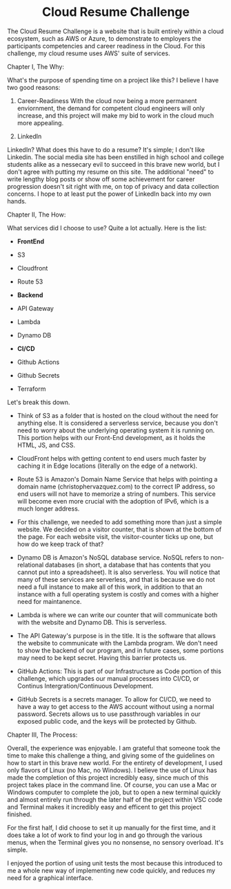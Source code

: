 # <center>Cloud Resume Challenge</center>

The Cloud Resume Challenge is a website that is built entirely within a cloud ecosystem, such as AWS or Azure, to demonstrate to employers the participants competencies and career readiness in the Cloud. For this challenge, my cloud resume uses AWS' suite of services. 

Chapter I, The Why:

What's the purpose of spending time on a project like this? I believe I have two good reasons:


1. Career-Readiness
With the cloud now being a more permanent enviornment, the demand for competent cloud engineers will only increase, and this project will make my bid to work in the cloud much more appealing.

2. LinkedIn

LinkedIn? What does this have to do a resume? It's simple; I don't like Linkedin. The social media site has been enstilled in high school and college students alike as a nessecary evil to succeed in this brave new world, but I don't agree with putting my resume on this site. The additional "need" to write lengthy blog posts or show off some achievement for career progression doesn't sit right with me, on top of privacy and data collection concerns. I hope to at least put the power of LinkedIn back into my own hands. 

Chapter II, The How:

What services did I choose to use? Quite a lot actually. Here is the list:

* **FrontEnd**
* S3
* Cloudfront
* Route 53

* **Backend**
* API Gateway
* Lambda
* Dynamo DB

* **CI/CD**
* Github Actions
* Github Secrets
* Terraform

Let's break this down.

- Think of S3 as a folder that is hosted on the cloud without the need for anything else. It is considered a serverless service, because you don't need to worry about the underlying operating system it is running on. This portion helps with our Front-End development, as it holds the HTML, JS, and CSS.

- CloudFront helps with getting content to end users much faster by caching it in Edge locations (literally on the edge of a network). 

- Route 53 is Amazon's Domain Name Service that helps with pointing a domain name (christophervazquez.com) to the correct IP address, so end users will not have to memorize a string of numbers. This service will become even more crucial with the adoption of IPv6, which is a much longer address. 

- For this challenge, we needed to add something more than just a simple website. We decided on a visitor counter, that is shown at the bottom of the page. For each website visit, the visitor-counter ticks up one, but how do we keep track of that?

- Dynamo DB is Amazon's NoSQL database service. NoSQL refers to non-relational databases (in short, a database that has contents that you cannot put into a spreadsheet). It is also serverless. You will notice that many of these services are serverless, and that is because we do not need a full instance to make all of this work, in addition to that an instance with a full operating system is costly and comes with a higher need for maintanence. 

- Lambda is where we can write our counter that will communicate both with the website and Dynamo DB. This is serverless.

- The API Gateway's purpose is in the title. It is the software that allows the website to communicate with the Lambda program. We don't need to show the backend of our program, and in future cases, some portions may need to be kept secret. Having this barrier protects us. 

- GitHub Actions: This is part of our Infrastructure as Code portion of this challenge, which upgrades our manual processes into CI/CD, or Continus Intergration/Continuous Development. 

- GitHub Secrets is a secrets manager. To allow for CI/CD, we need to have a way to get access to the AWS account without using a normal password. Secrets allows us to use passthrough variables in our exposed public code, and the keys will be protected by Github. 

Chapter III, The Process: 

Overall, the experience was enjoyable. I am grateful that someone took the time to make this challenge a thing, and giving some of the guidelines on how to start in this brave new world. For the entirety of development, I used only flavors of Linux (no Mac, no Windows). I believe the use of Linux has made the completion of this project incredibly easy, since much of this project takes place in the command line. Of course, you can use a Mac or Windows computer to complete the job, but to open a new terminal quickly and almost entirely run through the later half of the project within VSC code and Terminal makes it incredibly easy and efficent to get this project finished. 

For the first half, I did choose to set it up manually for the first time, and it does take a lot of work to find your log in and go through the various menus, when the Terminal gives you no nonsense, no sensory overload. It's simple. 

I enjoyed the portion of using unit tests the most because this introduced to me a whole new way of implementing new code quickly, and reduces my need for a graphical interface. 



